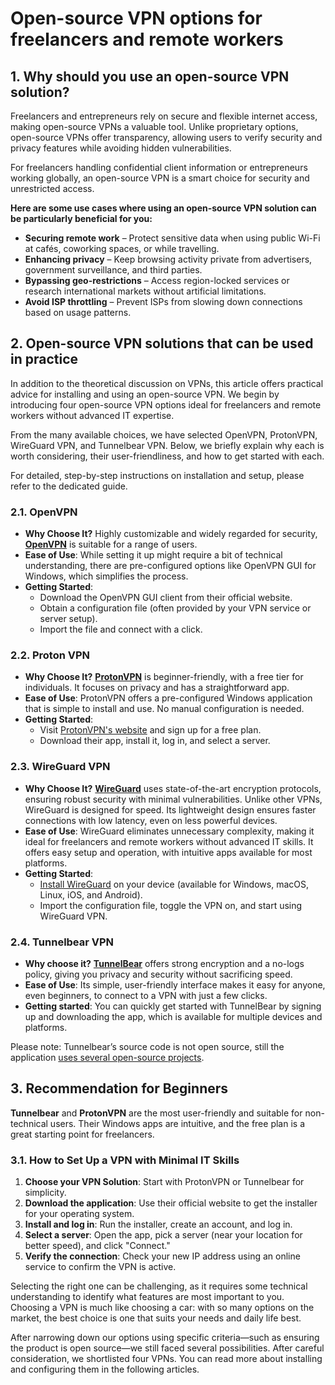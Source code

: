 # Open-source VPN options for freelancers and remote workers

## 1. Why should you use an open-source VPN solution?

Freelancers and entrepreneurs rely on secure and flexible internet access, making open-source VPNs a valuable tool. Unlike proprietary options, open-source VPNs offer transparency, allowing users to verify security and privacy features while avoiding hidden vulnerabilities.

For freelancers handling confidential client information or entrepreneurs working globally, an open-source VPN is a smart choice for security and unrestricted access.

**Here are some use cases where using an open-source VPN solution can be particularly beneficial for you:**

* **Securing remote work** – Protect sensitive data when using public Wi-Fi at cafés, coworking spaces, or while travelling.
* **Enhancing privacy** – Keep browsing activity private from advertisers, government surveillance, and third parties.
* **Bypassing geo-restrictions** – Access region-locked services or research international markets without artificial limitations.
* **Avoid ISP throttling** – Prevent ISPs from slowing down connections based on usage patterns.

## 2. Open-source VPN solutions that can be used in practice

In addition to the theoretical discussion on VPNs, this article offers practical advice for installing and using an open-source VPN. We begin by introducing four open-source VPN options ideal for freelancers and remote workers without advanced IT expertise.

From the many available choices, we have selected OpenVPN, ProtonVPN, WireGuard VPN, and Tunnelbear VPN. Below, we briefly explain why each is worth considering, their user-friendliness, and how to get started with each.

For detailed, step-by-step instructions on installation and setup, please refer to the dedicated guide.

### 2.1. OpenVPN

* **Why Choose It?** Highly customizable and widely regarded for security, **[OpenVPN](https://openvpn.net/)** is suitable for a range of users.
* **Ease of Use**: While setting it up might require a bit of technical understanding, there are pre-configured options like OpenVPN GUI for Windows, which simplifies the process.
* **Getting Started**:
    * Download the OpenVPN GUI client from their official website.
    * Obtain a configuration file (often provided by your VPN service or server setup).
    * Import the file and connect with a click.

### 2.2. Proton VPN

* **Why Choose It?** **[ProtonVPN](https://protonvpn.com/)** is beginner-friendly, with a free tier for individuals. It focuses on privacy and has a straightforward app.
* **Ease of Use**: ProtonVPN offers a pre-configured Windows application that is simple to install and use. No manual configuration is needed.
* **Getting Started**:
    * Visit [ProtonVPN's website](https://protonvpn.com/) and sign up for a free plan.
    * Download their app, install it, log in, and select a server.

### 2.3. WireGuard VPN

* **Why Choose It?** **[WireGuard](https://www.wireguard.com/)** uses state-of-the-art encryption protocols, ensuring robust security with minimal vulnerabilities. Unlike other VPNs, WireGuard is designed for speed. Its lightweight design ensures faster connections with low latency, even on less powerful devices.
* **Ease of Use**: WireGuard eliminates unnecessary complexity, making it ideal for freelancers and remote workers without advanced IT skills. It offers easy setup and operation, with intuitive apps available for most platforms.
* **Getting Started**:
    * [Install WireGuard](https://www.wireguard.com/install/) on your device (available for Windows, macOS, Linux, iOS, and Android).
    * Import the configuration file, toggle the VPN on, and start using WireGuard VPN.

### 2.4. Tunnelbear VPN

* **Why choose it?** **[TunnelBear](https://www.tunnelbear.com/)** offers strong encryption and a no-logs policy, giving you privacy and security without sacrificing speed.
* **Ease of Use**: Its simple, user-friendly interface makes it easy for anyone, even beginners, to connect to a VPN with just a few clicks.
* **Getting started**: You can quickly get started with TunnelBear by signing up and downloading the app, which is available for multiple devices and platforms.

Please note: Tunnelbear’s source code is not open source, still the application [uses several open-source projects](https://www.tunnelbear.com/notices).
 
## 3. Recommendation for Beginners

**Tunnelbear** and **ProtonVPN** are the most user-friendly and suitable for non-technical users. Their Windows apps are intuitive, and the free plan is a great starting point for freelancers.

### 3.1. How to Set Up a VPN with Minimal IT Skills

1.	**Choose your VPN Solution**: Start with ProtonVPN or Tunnelbear for simplicity.
2.	**Download the application**: Use their official website to get the installer for your operating system.
3.	**Install and log in**: Run the installer, create an account, and log in.
4.	**Select a server**: Open the app, pick a server (near your location for better speed), and click "Connect."
5.	**Verify the connection**: Check your new IP address using an online service to confirm the VPN is active.

Selecting the right one can be challenging, as it requires some technical understanding to identify what features are most important to you. Choosing a VPN is much like choosing a car: with so many options on the market, the best choice is one that suits your needs and daily life best.

After narrowing down our options using specific criteria—such as ensuring the product is open source—we still faced several possibilities. After careful consideration, we shortlisted four VPNs. You can read more about installing and configuring them in the following articles.

